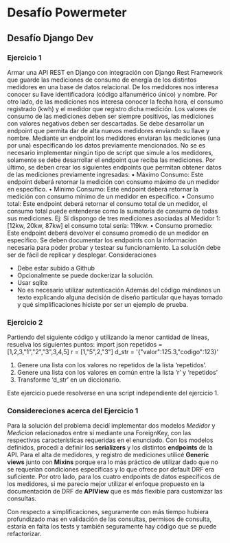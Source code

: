 # Desafío Powermeter

## Desafío Django Dev

### Ejercicio 1

Armar una API REST en Django con integración con Django Rest Framework que guarde las mediciones
de consumo de energía de los distintos medidores en una base de datos relacional.
De los medidores nos interesa conocer su llave identificadora (código alfanumérico único) y nombre.
Por otro lado, de las mediciones nos interesa conocer la fecha hora, el consumo registrado (kwh) y el
medidor que registro dicha medición. Los valores de consumo de las mediciones deben ser siempre
positivos, las mediciones con valores negativos deben ser descartadas.
Se debe desarrollar un endpoint que permita dar de alta nuevos medidores enviando su llave y nombre.
Mediante un endpoint los medidores enviaran las mediciones (una por una) especificando los datos
previamente mencionados. No se es necesario implementar ningún tipo de script que simule a los
medidores, solamente se debe desarrollar el endpoint que reciba las mediciones.
Por último, se deben crear los siguientes endpoints que permitan obtener datos de las mediciones
previamente ingresadas:
• Máximo Consumo: Este endpoint deberá retornar la medición con consumo máximo de un
medidor en específico.
• Mínimo Consumo: Este endpoint deberá retornar la medición con consumo mínimo de un
medidor en específico.
• Consumo total: Este endpoint deberá retornar el consumo total de un medidor, el consumo
total puede entenderse como la sumatoria de consumo de todas sus mediciones. Ej: Si dispongo
de tres mediciones asociadas al Medidor 1: [12kw, 20kw, 87kw] el consumo total sería: 119kw.
• Consumo promedio: Este endpoint deberá devolver el consumo promedio de un medidor en
específico.
Se deben documentar los endpoints con la información necesaria para poder probar y testear su
funcionamiento. La solución debe ser de fácil de replicar y desplegar.
Consideraciones

- Debe estar subido a Github
- Opcionalmente se puede dockerizar la solución.
- Usar sqlite
- No es necesario utilizar autenticación
Además del código mándanos un texto explicando alguna decisión de diseño particular que hayas
tomado y qué simplificaciones hiciste por ser un ejemplo de prueba.

### Ejercicio 2

Partiendo del siguiente código y utilizando la menor cantidad de líneas, resuelva los siguientes puntos:
import json
repetidos = [1,2,3,"1","2","3",3,4,5]
r = [1,"5",2,"3"]
d_str = '{"valor":125.3,"codigo":123}'

1. Genere una lista con los valores no repetidos de la lista ‘repetidos’.
2. Genere una lista con los valores en común entre la lista ‘r’ y ‘repetidos’
3. Transforme ‘d_str’ en un diccionario.

Este ejercicio puede resolverse en una script independiente del ejercicio 1.

### Considereciones acerca del Ejercicio 1

Para la solución del problema decidí implementar dos modelos *Medidor*  y *Medicion* relacionados entre sí mediante una ForeignKey, con las respectivas características requeridas en el enunciado. Con los modelos definidos, procedí a definir los __serializers__ y los distintos __endpoints__ de la API. Para el alta de medidores, y registro de mediciones utilicé __Generic views__ junto con __Mixins__ porque era lo más práctico de utilizar dado que no se requerían condiciones específicas y lo que ofrece por default DRF era suficiente. Por otro lado, para los cuatro endpoints  de datos específicos de los medidores, si me parecio mejor utilizar el enfoque propuesto en la documentación de DRF de __APIView__ que es más flexible para customizar las consultas.

Con respecto a simplificaciones, seguramente con más tiempo hubiera profundizado mas en validación de las consultas, permisos de consulta, estaría en falta los tests y también seguramente hay código que se puede refactorizar.

